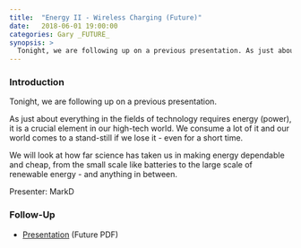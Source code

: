 ```yaml
---
title:  "Energy II - Wireless Charging (Future)"
date:   2018-06-01 19:00:00
categories: Gary _FUTURE_
synopsis: >
  Tonight, we are following up on a previous presentation. As just about everything in the fields of technology requires energy (power), it is a crucial element in our high-tech world. We consume a lot of it and our world comes to a stand-still if we lose it - even for a short time. We will look at how far science has taken us in making energy dependable and cheap, from the small scale like batteries to the large scale of renewable energy - and anything in between.
---
```


### Introduction

Tonight, we are following up on a previous presentation.

As just about everything in the fields of technology requires energy (power), it is a crucial element in our high-tech world. We consume a lot of it and our world comes to a stand-still if we lose it - even for a short time.

We will look at how far science has taken us in making energy dependable and cheap, from the small scale like batteries to the large scale of renewable energy - and anything in between.

Presenter: MarkD

### Follow-Up

* [Presentation](/assets/present/2018/energy-2.pdf) (Future PDF)
